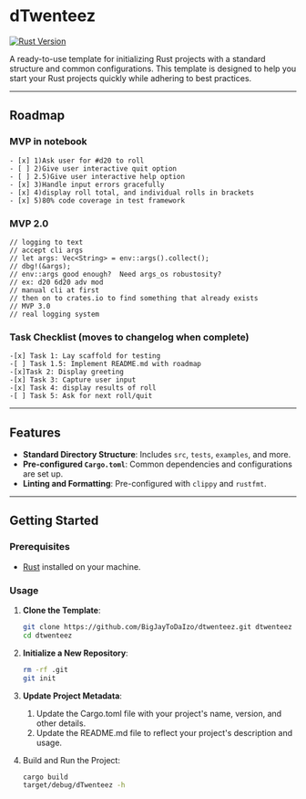 # dTwenteez

[![Rust Version](https://img.shields.io/badge/Rust-1.85+-blue.svg)](https://www.rust-lang.org)

A ready-to-use template for initializing Rust projects with a standard structure and common configurations. This template is designed to help you start your Rust projects quickly while adhering to best practices.

---

## Roadmap

### MVP in notebook
    - [x] 1)Ask user for #d20 to roll
    - [ ] 2)Give user interactive quit option
    - [ ] 2.5)Give user interactive help option
    - [x] 3)Handle input errors gracefully
    - [x] 4)display roll total, and individual rolls in brackets
    - [x] 5)80% code coverage in test framework
### MVP 2.0
    // logging to text
    // accept cli args
    // let args: Vec<String> = env::args().collect();
    // dbg!(&args);
    // env::args good enough?  Need args_os robustosity?
    // ex: d20 6d20 adv mod
    // manual cli at first
    // then on to crates.io to find something that already exists
    // MVP 3.0
    // real logging system
### Task Checklist (moves to changelog when complete)
    -[x] Task 1: Lay scaffold for testing
    -[ ] Task 1.5: Implement README.md with roadmap
    -[x]Task 2: Display greeting
    -[x] Task 3: Capture user input
    -[x] Task 4: display results of roll
    -[ ] Task 5: Ask for next roll/quit
---

## Features

- **Standard Directory Structure**: Includes `src`, `tests`, `examples`, and more.
- **Pre-configured `Cargo.toml`**: Common dependencies and configurations are set up.
- **Linting and Formatting**: Pre-configured with `clippy` and `rustfmt`.

---

## Getting Started

### Prerequisites

- [Rust](https://www.rust-lang.org/tools/install) installed on your machine.

### Usage

1. **Clone the Template**:
   ```bash
   git clone https://github.com/BigJayToDaIzo/dtwenteez.git dtwenteez
   cd dtwenteez
2. **Initialize a New Repository**:
   ```bash
   rm -rf .git
   git init
3. **Update Project Metadata**:
   1. Update the Cargo.toml file with your project's name, version, and other details.
   2. Update the README.md file to reflect your project's description and usage.

4. Build and Run the Project:
   ```bash
   cargo build
   target/debug/dTwenteez -h


